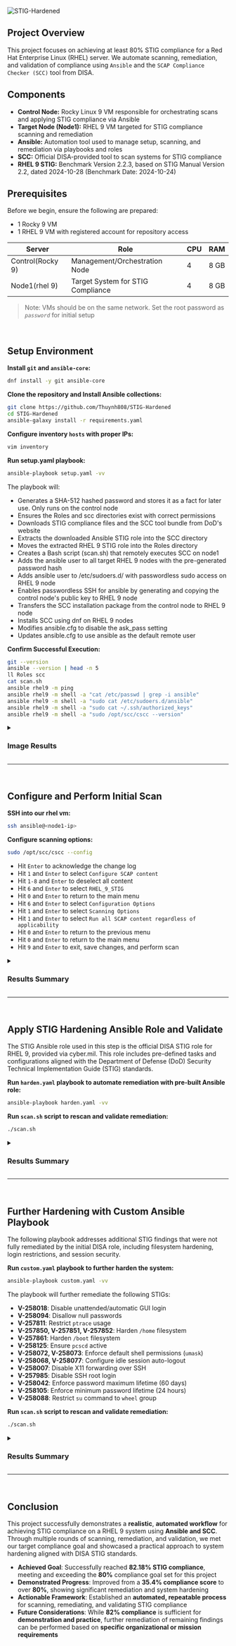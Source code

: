 ![STIG-Hardened](https://i.imgur.com/BsQNMcw.png)

## Project Overview
This project focuses on achieving at least 80% STIG compliance for a Red Hat Enterprise Linux (RHEL) server. We automate scanning, remediation, and validation of compliance using `Ansible` and the `SCAP Compliance Checker (SCC)` tool from DISA.

## Components
- **Control Node:** Rocky Linux 9 VM responsible for orchestrating scans and applying STIG compliance via Ansible
- **Target Node (Node1):** RHEL 9 VM targeted for STIG compliance scanning and remediation
- **Ansible:** Automation tool used to manage setup, scanning, and remediation via playbooks and roles
- **SCC:** Official DISA-provided tool to scan systems for STIG compliance
- **RHEL 9 STIG:** Benchmark Version 2.2.3, based on STIG Manual Version 2.2, dated 2024-10-28 (Benchmark Date: 2024-10-24)
    

## Prerequisites
Before we begin, ensure the following are prepared:
- 1 Rocky 9 VM
- 1 RHEL 9 VM with registered account for repository access 

| Server            | Role                              | CPU | RAM  |
|-------------------|-----------------------------------|-----|------|
| Control(Rocky 9)  | Management/Orchestration Node     | 4   | 8 GB |
| Node1(rhel 9)     | Target System for STIG Compliance | 4   | 8 GB |     

> Note: VMs should be on the same network. Set the root password as *`password`* for initial setup
<br>

## Setup Environment
  
**Install `git` and `ansible-core`:**
```bash
dnf install -y git ansible-core
```
**Clone the repository and Install Ansible collections:**
```bash
git clone https://github.com/Thuynh808/STIG-Hardened
cd STIG-Hardened
ansible-galaxy install -r requirements.yaml
```
**Configure inventory `hosts` with proper IPs:**
```bash
vim inventory
```
**Run setup.yaml playbook:**
```bash
ansible-playbook setup.yaml -vv
```
The playbook will:
  - Generates a SHA-512 hashed password and stores it as a fact for later use. Only runs on the control node
  - Ensures the Roles and scc directories exist with correct permissions
  - Downloads STIG compliance files and the SCC tool bundle from DoD's website
  - Extracts the downloaded Ansible STIG role into the SCC directory
  - Moves the extracted RHEL 9 STIG role into the Roles directory
  - Creates a Bash script (scan.sh) that remotely executes SCC on node1
  - Adds the ansible user to all target RHEL 9 nodes with the pre-generated password hash
  - Adds ansible user to /etc/sudoers.d/ with passwordless sudo access on RHEL 9 node
  - Enables passwordless SSH for ansible by generating and copying the control node's public key to RHEL 9 node
  - Transfers the SCC installation package from the control node to RHEL 9 node
  - Installs SCC using dnf on RHEL 9 nodes
  - Modifies ansible.cfg to disable the ask_pass setting
  - Updates ansible.cfg to use ansible as the default remote user

**Confirm Successful Execution:**
```bash
git --version
ansible --version | head -n 5
ll Roles scc
cat scan.sh
ansible rhel9 -m ping
ansible rhel9 -m shell -a "cat /etc/passwd | grep -i ansible"
ansible rhel9 -m shell -a "sudo cat /etc/sudoers.d/ansible"
ansible rhel9 -m shell -a "sudo cat ~/.ssh/authorized_keys"
ansible rhel9 -m shell -a "sudo /opt/scc/cscc --version"
```

<details close>
<summary> <h3>Image Results</h3> </summary>
    
![STIG-Hardened](https://i.imgur.com/BqTeHSI.png)

- ✅ **Verified Git and Ansible installations**: Confirmed git version 2.43.5 and ansible core 2.14.17
- ✅ **Roles and SCC directories**: `Roles/` contains `rhel9STIG` role, and `scc/` contains Ansible files, SCC package, and STIG documentation
- ✅ **scan.sh script created**: Script designed to run SCC remotely over SSH, shown with correct syntax and permissions
- ✅ **Ansible and user setup validated**: Successful ping response from `rhel9` target and correct ansible user presence in `/etc/passwd`
- ✅ **Sudo configured for Ansible user**: Verified entry in `/etc/sudoers.d/ansible` allowing `NOPASSWD:ALL` access
- ✅ **Passwordless SSH confirmed**: Public SSH key properly installed in `~/.ssh/authorized_keys` on rhel9 target
- ✅ **SCC tool installed**: Verified `/opt/scc/cscc` version output showing correct installation
</details>

---
<br>

## Configure and Perform Initial Scan

**SSH into our rhel vm:**
```bash
ssh ansible@<node1-ip>
```
**Configure scanning options:**  
```bash
sudo /opt/scc/cscc --config
```
- Hit `Enter` to acknowledge the change log
- Hit `1` and `Enter` to select `Configure SCAP content`
- Hit `1-8` and `Enter` to deselect all content
- Hit `6` and `Enter` to select `RHEL_9_STIG`
- Hit `0` and `Enter` to return to the main menu
- Hit `6` and `Enter` to select `Configuration Options`
- Hit `1` and `Enter` to select `Scanning Options`
- Hit `1` and `Enter` to select `Run all SCAP content regardless of applicability`
- Hit `0` and `Enter` to return to the previous menu
- Hit `0` and `Enter` to return to the main menu
- Hit `9` and `Enter` to exit, save changes, and perform scan

<details close>
<summary> <h3>Results Summary</h3> </summary>

![STIG-Hardened](https://i.imgur.com/urmgWhY.png) 
![STIG-Hardened](https://i.imgur.com/kkRl1qK.png)

**Initial STIG Compliance Scan Summary**
- Reviewed non-compliance HTML report generated by SCAP Compliance Checker (SCC)
- Initial compliance score: **`35.4%`** (RED - Non-Compliant)
- Indicates a high number of critical (CAT I) and medium (CAT II) severity findings
- System requires significant remediation to meet RHEL 9 STIG standards
> Note: Full detailed report is available in /home/ansible/SCC/Sessions/
</details>

---
<br>

## Apply STIG Hardening Ansible Role and Validate

The STIG Ansible role used in this step is the official DISA STIG role for RHEL 9, provided via cyber.mil. This role includes pre-defined tasks and configurations aligned with the Department of Defense (DoD) Security Technical Implementation Guide (STIG) standards.
<br>

**Run `harden.yaml` playbook to automate remediation with pre-built Ansible role:**
```bash
ansible-playbook harden.yaml -vv
```
**Run `scan.sh` script to rescan and validate remediation:**
```bash
./scan.sh
```

<details close>
<summary> <h3>Results Summary</h3> </summary>

![STIG-Hardened](https://i.imgur.com/oYsFy9C.png)
![STIG-Hardened](https://i.imgur.com/GeX8tJM.png)

**Post-Remediation STIG Compliance Scan Summary**
- Reviewed updated non-compliance HTML report generated by SCAP Compliance Checker (SCC)
- Post-remediation compliance score: **`78.96%`** (RED - Still below passing but significantly improved)
- Indicates a reduced number of critical (CAT I) and medium (CAT II) severity findings
- System shows substantial improvement but requires additional hardening to fully meet RHEL 9 STIG standards
> Note: Full detailed report is available in /home/ansible/SCC/Sessions/
</details>

---
<br>

## Further Hardening with Custom Ansible Playbook

The following playbook addresses additional STIG findings that were not fully remediated by the initial DISA role, including filesystem hardening, login restrictions, and session security.
<br>

**Run `custom.yaml` playbook to further harden the system:**
```bash
ansible-playbook custom.yaml -vv
```
The playbook will further remediate the following STIGs:
  - **V-258018**: Disable unattended/automatic GUI login
  - **V-258094**: Disallow null passwords
  - **V-257811**: Restrict `ptrace` usage
  - **V-257850, V-257851, V-257852**: Harden `/home` filesystem
  - **V-257861**: Harden `/boot` filesystem
  - **V-258125**: Ensure `pcscd` active
  - **V-258072, V-258073**: Enforce default shell permissions (`umask`)
  - **V-258068, V-258077**: Configure idle session auto-logout
  - **V-258007**: Disable X11 forwarding over SSH
  - **V-257985**: Disable SSH root login
  - **V-258042**: Enforce password maximum lifetime (60 days)
  - **V-258105**: Enforce minimum password lifetime (24 hours)
  - **V-258088**: Restrict `su` command to `wheel` group

**Run `scan.sh` script to rescan and validate remediation:**
```bash
./scan.sh
```

<details close>
<summary> <h3>Results Summary</h3> </summary>

![STIG-Hardened](https://i.imgur.com/b8gKXbR.png)
![STIG-Hardened](https://i.imgur.com/BklOCMW.png)


**Final STIG Compliance Scan Summary (Post-Custom Playbook)**
- Reviewed final non-compliance HTML report generated by SCAP Compliance Checker (SCC)
- Final compliance score: **`82.18%`** (YELLOW - Moderate Compliance)
- Indicates further reduction of critical (CAT I) and medium (CAT II) severity findings after applying custom playbook
> Note: Full detailed report is available in /home/ansible/SCC/Sessions/
</details>

---
<br>

## Conclusion

This project successfully demonstrates a **realistic**, **automated workflow** for achieving STIG compliance on a RHEL 9 system using **Ansible and SCC**. Through multiple rounds of scanning, remediation, and validation, we met our target compliance goal and showcased a practical approach to system hardening aligned with DISA STIG standards.

- **Achieved Goal**: Successfully reached **82.18% STIG compliance**, meeting and exceeding the **80%** compliance goal set for this project
- **Demonstrated Progress**: Improved from a **35.4% compliance score** to over **80%**, showing significant remediation and system hardening
- **Actionable Framework**: Established an **automated, repeatable process** for scanning, remediating, and validating STIG compliance
- **Future Considerations**: While **82% compliance** is sufficient for **demonstration and practice**, further remediation of remaining findings can be performed based on **specific organizational or mission requirements**
